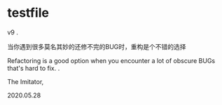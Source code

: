 # testfile
v9
.

当你遇到很多莫名其妙的还修不完的BUG时，重构是个不错的选择

Refactoring is a good option when you encounter a lot of obscure BUGs that's hard to fix.
.

The Imitator,

2020.05.28
